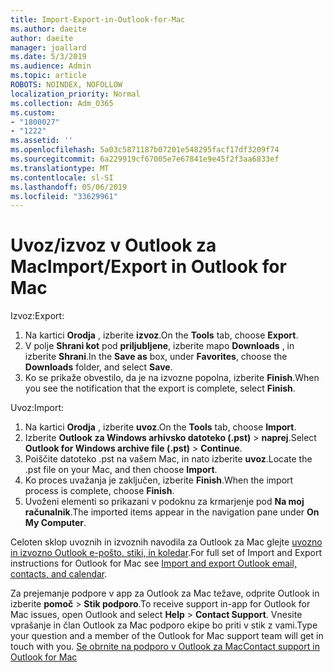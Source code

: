 ```yaml
---
title: Import-Export-in-Outlook-for-Mac
ms.author: daeite
author: daeite
manager: joallard
ms.date: 5/3/2019
ms.audience: Admin
ms.topic: article
ROBOTS: NOINDEX, NOFOLLOW
localization_priority: Normal
ms.collection: Adm_O365
ms.custom:
- "1800027"
- "1222"
ms.assetid: ''
ms.openlocfilehash: 5a03c5871187b07201e548295facf17df3209f74
ms.sourcegitcommit: 6a229919cf67005e7e67841e9e45f2f3aa6833ef
ms.translationtype: MT
ms.contentlocale: sl-SI
ms.lasthandoff: 05/06/2019
ms.locfileid: "33629961"
---
```

# <a name="importexport-in-outlook-for-mac"></a><span data-ttu-id="687bf-102">Uvoz/izvoz v Outlook za Mac</span><span class="sxs-lookup"><span data-stu-id="687bf-102">Import/Export in Outlook for Mac</span></span> 

<span data-ttu-id="687bf-103">Izvoz:</span><span class="sxs-lookup"><span data-stu-id="687bf-103">Export:</span></span>
1. <span data-ttu-id="687bf-104">Na kartici **Orodja** , izberite **izvoz**.</span><span class="sxs-lookup"><span data-stu-id="687bf-104">On the **Tools** tab, choose **Export**.</span></span>
2. <span data-ttu-id="687bf-105">V polje **Shrani kot** pod **priljubljene**, izberite mapo **Downloads** , in izberite **Shrani**.</span><span class="sxs-lookup"><span data-stu-id="687bf-105">In the **Save as** box, under **Favorites**, choose the **Downloads** folder, and select **Save**.</span></span>
3. <span data-ttu-id="687bf-106">Ko se prikaže obvestilo, da je na izvozne popolna, izberite **Finish**.</span><span class="sxs-lookup"><span data-stu-id="687bf-106">When you see the notification that the export is complete, select **Finish**.</span></span>

<span data-ttu-id="687bf-107">Uvoz:</span><span class="sxs-lookup"><span data-stu-id="687bf-107">Import:</span></span>
1. <span data-ttu-id="687bf-108">Na kartici **Orodja** , izberite **uvoz**.</span><span class="sxs-lookup"><span data-stu-id="687bf-108">On the **Tools** tab, choose **Import**.</span></span>
2. <span data-ttu-id="687bf-109">Izberite **Outlook za Windows arhivsko datoteko (.pst)** > **naprej**.</span><span class="sxs-lookup"><span data-stu-id="687bf-109">Select **Outlook for Windows archive file (.pst)** > **Continue**.</span></span>
3. <span data-ttu-id="687bf-110">Poiščite datoteko .pst na vašem Mac, in nato izberite **uvoz**.</span><span class="sxs-lookup"><span data-stu-id="687bf-110">Locate the .pst file on your Mac, and then choose **Import**.</span></span>
4. <span data-ttu-id="687bf-111">Ko proces uvažanja je zaključen, izberite **Finish**.</span><span class="sxs-lookup"><span data-stu-id="687bf-111">When the import process is complete, choose **Finish**.</span></span>
5. <span data-ttu-id="687bf-112">Uvoženi elementi so prikazani v podoknu za krmarjenje pod **Na moj računalnik**.</span><span class="sxs-lookup"><span data-stu-id="687bf-112">The imported items appear in the navigation pane under **On My Computer**.</span></span>

<span data-ttu-id="687bf-113">Celoten sklop uvoznih in izvoznih navodila za Outlook za Mac glejte [uvozno in izvozno Outlook e-pošto, stiki, in koledar](https://support.office.com/article/92577192-3881-4502-b79d-c3bbada6c8ef#ID0EAACAAA=Mac).</span><span class="sxs-lookup"><span data-stu-id="687bf-113">For full set of Import and Export instructions for Outlook for Mac see [Import and export Outlook email, contacts, and calendar](https://support.office.com/article/92577192-3881-4502-b79d-c3bbada6c8ef#ID0EAACAAA=Mac).</span></span> 

<span data-ttu-id="687bf-114">Za prejemanje podpore v app za Outlook za Mac težave, odprite Outlook in izberite **pomoč** > **Stik podporo**.</span><span class="sxs-lookup"><span data-stu-id="687bf-114">To receive support in-app for Outlook for Mac issues, open Outlook and select **Help** > **Contact Support**.</span></span> <span data-ttu-id="687bf-115">Vnesite vprašanje in član Outlook za Mac podporo ekipe bo priti v stik z vami.</span><span class="sxs-lookup"><span data-stu-id="687bf-115">Type your question and a member of the Outlook for Mac support team will get in touch with you.</span></span> [<span data-ttu-id="687bf-116">Se obrnite na podporo v Outlook za Mac</span><span class="sxs-lookup"><span data-stu-id="687bf-116">Contact support in Outlook for Mac</span></span>](https://go.microsoft.com/fwlink/?linkid=2002400&clcid=0x409)